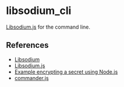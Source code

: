 # libsodium_cli

[Libsodium.js](https://github.com/jedisct1/libsodium.js) for the command line.

## References

- [Libsodium](https://libsodium.gitbook.io/doc/)
- [Libsodium.js](https://github.com/jedisct1/libsodium.js)
- [Example encrypting a secret using Node.js](https://docs.github.com/en/rest/guides/encrypting-secrets-for-the-rest-api?apiVersion=2022-11-28#example-encrypting-a-secret-using-nodejs)
- [commander.js](https://github.com/tj/commander.js)

